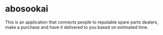 # abosookai
This is an application that connects people to reputable spare parts dealers, make a purchase and have it delivered to you based on estimated time. 

